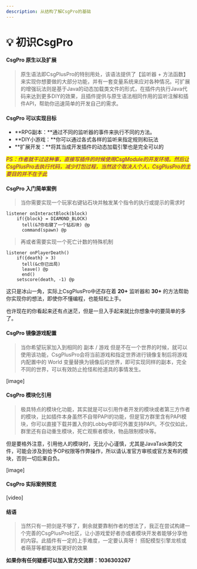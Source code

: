 ```yaml
---
description: 从结构了解CsgPro的基础
---
```


# 💡 初识CsgPro

#### CsgPro 原生以及扩展

> 原生语法即CsgPlusPro的特别用处，该语法提供了【监听器 + 方法函数】来实现你想要做的大部分功能，并有一套变量系统来应对各种情况。可扩展的增强玩法则是基于Java的动态加载类文件的形式，在插件内执行Java代码来达到更多DIY的效果，且插件提供与原生语法相同作用的监听注解和插件API，帮助你迅速简单的开发自己的需求。



#### CsgPro 可以实现目标

* **RPG副本：**通过不同的监听器的事件来执行不同的方法。
* **DIY小游戏：**你可以通过各式各样的监听来指定规则和玩法
* **扩展开发：**将其当成开发插件的动态加载引擎也是完全可以的

_<mark style="color:purple;">PS：作者就干过这种事，直接写插件的时候使用CsgModule的开发环境。然后让CsgPlusPro去执行代码，减少打包过程，当然这个取决人个人，CsgPlusPro的主要目的并不在于此</mark>_



#### CsgPro 入门简单案例

> 当你需要实现一个玩家右键钻石块并触发某个指令的执行或提示的需求时

```
listener onInteractBlock(block)
    if({block} = DIAMOND_BLOCK)
      tell(&7你右键了一个钻石块) @p
      command(spawn) @p
```

> 再或者需要实现一个死亡计数的特殊机制

```
listener onPlayerDeath()
    if({death} > 3)
      tell(&c你已出局)
      leave() @p
      end()
    setscore(death, -1) @p
```

这只是冰山一角，实际上CsgPlusPro中还存在着 **20+** 监听器和 **30+** 的方法帮助你实现你的想法，即使你不懂编程，也能轻松上手。

也许现在的你看起来还有点迷茫，但是一旦入手起来就比你想象中的要简单的多了。



#### CsgPro 镜像游戏配置

> 当你希望玩家加入到相同的 副本 / 游戏 但是不在一个世界的时候，就可以使用该功能，CsgPlusPro会将当前游戏和指定世界进行镜像复制后将游戏内配置中的 World 变量替换为镜像后的世界，即可实现同样的副本，完全不同的世界，可以有效防止抢怪和抢道具的事情发生。

\[image]



#### CsgPro 模块化引用

> 极具特点的模块化功能，其实就是可以引用作者开发的模块或者第三方作者的模块，比如插件本身虽然不自带PAPI的功能，但是官方群里含有PAPI模块，你可以直接下载并置入你的Lobby中即可外置支持PAPI。不仅仅如此，群里还有自动重生模块，死亡观察者模块，物品限制模块等。

但是要格外注意，引用他人的模块时，无比小心谨慎，尤其是JavaTask类的文件，可能会涉及到给予OP权限等作弊操作，所以请认准官方审核或官方发布的模块，否则一切后果自负。

\[image]



#### CsgPro 实际案例预览

\[video]



#### 结语

> 当然只有一把剑是不够了，剩余就要靠制作者的想法了，我正在尝试构建一个完善的CsgPlusPro社区，让小游戏爱好者亦或者模块开发者能够分享他的内容。此插件有一定的上手难度，一定要认真呀！ 搭配模型引擎龙核或者萌芽等都能发挥更好的效果



**如果你有任何疑惑可以加入官方交流群：1036303267**
